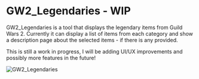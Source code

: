 # GW2_Legendaries - WIP
GW2_Legendaries is a tool that displays the legendary items from Guild Wars 2. Currently it can display a list of items from each category and show a description page about the selected items - if there is any provided.

This is still a work in progress, I will be adding UI/UX improvements and possibly more features in the future!

![GW2_Legendaries](https://github.com/milamoonflower/GW2_Legendaries/assets/55928191/8e45120a-c748-4723-8bab-56d8944a55ba)
